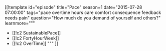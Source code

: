 [[!template id="episode"
title="Pace"
season=1
date="2015-07-28 07:00:00"
tags="pace overtime hours care comfort consequence feedback needs pain"
question="How much do you demand of yourself and others?"
learnmore="""
- [[!c2 SustainablePace]]
- [[!c2 FortyHourWeek]]
- [[!c2 OverTime]]
"""
]]
